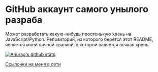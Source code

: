 # GitHub аккаунт самого унылого разраба
Может разработать какую-нибудь простенькую хрень на JavaScript/Python. Репозиторий, из которого берётся этот README, является моей личной свалкой, в которой валяется всякая хрень.

[![Anurag's github stats](https://github-readme-stats.vercel.app/api?username=dan63047&include_all_commits=True&custom_title=Моя%20стата&show_icons=true&theme=dark)](https://github.com/anuraghazra/github-readme-stats)

[Ссылочки на меня в сети](https://dan63.by)

